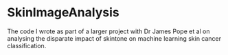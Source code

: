 # SkinImageAnalysis
The code I wrote as part of a larger project with Dr James Pope et al on analysing the disparate impact of skintone on machine learning skin cancer classification.
